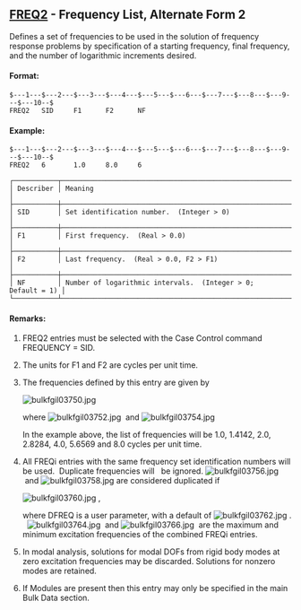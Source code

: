 ## [FREQ2](https://nexus.hexagon.com/documentationcenter/bundle/MSC_Nastran_2022.4/page/Nastran_Combined_Book/qrg/bulkfgil/TOC.FREQ2.xhtml) - Frequency List, Alternate Form 2

Defines a set of frequencies to be used in the solution of frequency response problems by specification of a starting frequency, final frequency, and the number of logarithmic increments desired.

#### Format:

```nastran
$---1---$---2---$---3---$---4---$---5---$---6---$---7---$---8---$---9---$---10--$
FREQ2   SID     F1      F2      NF                                              
```

#### Example:

```nastran
$---1---$---2---$---3---$---4---$---5---$---6---$---7---$---8---$---9---$---10--$
FREQ2   6       1.0     8.0     6                                               
```

```text
┌───────────┬──────────────────────────────────────────────────────────────┐
│ Describer │ Meaning                                                      │
├───────────┼──────────────────────────────────────────────────────────────┤
│ SID       │ Set identification number.  (Integer > 0)                    │
├───────────┼──────────────────────────────────────────────────────────────┤
│ F1        │ First frequency.  (Real > 0.0)                               │
├───────────┼──────────────────────────────────────────────────────────────┤
│ F2        │ Last frequency.  (Real > 0.0, F2 > F1)                       │
├───────────┼──────────────────────────────────────────────────────────────┤
│ NF        │ Number of logarithmic intervals.  (Integer > 0; Default = 1) │
└───────────┴──────────────────────────────────────────────────────────────┘
```

#### Remarks:

1. FREQ2 entries must be selected with the Case Control command FREQUENCY = SID.
2. The units for F1 and F2 are cycles per unit time.
3. The frequencies defined by this entry are given by

     ![bulkfgil03750.jpg](https://help-be.hexagonmi.com/bundle/MSC_Nastran_2022.4/page/Nastran_Combined_Book/qrg/bulkfgil/../../../assets/bulkfgil03750.jpg?_LANG=enus)  

     where  ![bulkfgil03752.jpg](https://help-be.hexagonmi.com/bundle/MSC_Nastran_2022.4/page/Nastran_Combined_Book/qrg/bulkfgil/../../../assets/bulkfgil03752.jpg?_LANG=enus)  and  ![bulkfgil03754.jpg](https://help-be.hexagonmi.com/bundle/MSC_Nastran_2022.4/page/Nastran_Combined_Book/qrg/bulkfgil/../../../assets/bulkfgil03754.jpg?_LANG=enus)

     In the example above, the list of frequencies will be 1.0, 1.4142, 2.0, 2.8284, 4.0, 5.6569 and 8.0 cycles per unit time.

4. All FREQi entries with the same frequency set identification numbers will be used.  Duplicate frequencies will   be ignored.  ![bulkfgil03756.jpg](https://help-be.hexagonmi.com/bundle/MSC_Nastran_2022.4/page/Nastran_Combined_Book/qrg/bulkfgil/../../../assets/bulkfgil03756.jpg?_LANG=enus)  and  ![bulkfgil03758.jpg](https://help-be.hexagonmi.com/bundle/MSC_Nastran_2022.4/page/Nastran_Combined_Book/qrg/bulkfgil/../../../assets/bulkfgil03758.jpg?_LANG=enus)  are considered duplicated if

     ![bulkfgil03760.jpg](https://help-be.hexagonmi.com/bundle/MSC_Nastran_2022.4/page/Nastran_Combined_Book/qrg/bulkfgil/../../../assets/bulkfgil03760.jpg?_LANG=enus) ,

     where DFREQ is a user parameter, with a default of  ![bulkfgil03762.jpg](https://help-be.hexagonmi.com/bundle/MSC_Nastran_2022.4/page/Nastran_Combined_Book/qrg/bulkfgil/../../../assets/bulkfgil03762.jpg?_LANG=enus) .   ![bulkfgil03764.jpg](https://help-be.hexagonmi.com/bundle/MSC_Nastran_2022.4/page/Nastran_Combined_Book/qrg/bulkfgil/../../../assets/bulkfgil03764.jpg?_LANG=enus)  and  ![bulkfgil03766.jpg](https://help-be.hexagonmi.com/bundle/MSC_Nastran_2022.4/page/Nastran_Combined_Book/qrg/bulkfgil/../../../assets/bulkfgil03766.jpg?_LANG=enus)  are the maximum and minimum excitation frequencies of the combined FREQi entries.

5. In modal analysis, solutions for modal DOFs from rigid body modes at zero excitation frequencies may be discarded. Solutions for nonzero modes are retained.
6. If Modules are present then this entry may only be specified in the main Bulk Data section.
